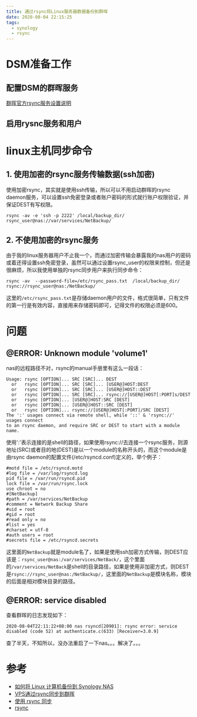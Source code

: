 ```yaml
---
title: 通过rsync将Linux服务器数据备份到群晖
date: 2020-08-04 22:15:25
tags:
  - synology
  - rsync
---
```

# DSM准备工作
## 配置DSM的群晖服务
[群晖官方rsync服务设置说明](https://www.synology.com/zh-cn/knowledgebase/DSM/help/DSM/AdminCenter/file_rsync)
## 启用rysnc服务和用户

# linux主机同步命令
## 1. 使用加密的rsync服务传输数据(ssh加密)
使用加密rsync，其实就是使用ssh传输，所以可以不用启动群晖的rsync daemon服务，可以设置ssh免密登录或者账户密码的形式就行账户权限验证，并保证DEST有写权限。
```
rsync -av -e 'ssh -p 2222' /local/backup_dir/ rsync_user@nas://var/services/NetBackup/
```
## 2. 不使用加密的rsync服务
由于我的linux服务器用户不止我一个，而通过加密传输会暴露我的nas用户的密码或着还得设置ssh免密登录，虽然可以通过设置rsync_user的权限来控制，但还是很麻烦，所以我使用单独的rsync同步用户来执行同步命令：
```
rsync -av  --password-file=/etc/rsync_pass.txt  /local/backup_dir/ rsync://rsync_user@nas:/NetBackup/
```
这里的`/etc/rsync_pass.txt`是存储daemon用户的文件，格式很简单，只有文件的第一行是有效内容，直接用来存储密码即可，记得文件的权限必须是600。
# 问题
## @ERROR: Unknown module 'volume1'

nas的远程路径不对，rsync的manual手册里有这么一段话：
```
Usage: rsync [OPTION]... SRC [SRC]... DEST
  or   rsync [OPTION]... SRC [SRC]... [USER@]HOST:DEST
  or   rsync [OPTION]... SRC [SRC]... [USER@]HOST::DEST
  or   rsync [OPTION]... SRC [SRC]... rsync://[USER@]HOST[:PORT]s/DEST
  or   rsync [OPTION]... [USER@]HOST:SRC [DEST]
  or   rsync [OPTION]... [USER@]HOST::SRC [DEST]
  or   rsync [OPTION]... rsync://[USER@]HOST[:PORT]/SRC [DEST]
The ':' usages connect via remote shell, while '::' & 'rsync://' usages connect
to an rsync daemon, and require SRC or DEST to start with a module name.
```
使用':'表示连接的是shell的路径，如果使用rsync://去连接一个rsync服务，则源地址(SRC)或者目的地(DEST)是以一个module的名称开头的，而这个module是由rsync daemon的配置文件(/etc/rsyncd.conf)定义的，举个例子：
```
#motd file = /etc/rsyncd.motd
#log file = /var/log/rsyncd.log
pid file = /var/run/rsyncd.pid
lock file = /var/run/rsync.lock
use chroot = no
#[NetBackup]
#path = /var/services/NetBackup
#comment = Network Backup Share
#uid = root
#gid = root
#read only = no
#list = yes
#charset = utf-8
#auth users = root
#secrets file = /etc/rsyncd.secrets
```
这里面的`NetBackup`就是module名了，如果是使用ssh加密方式传输，则DEST应该是：`rsync_user@nas:/var/services/NetBack/`，这个里面的`/var/services/NetBack`是shell的目录路径，如果是使用非加密方式，则DEST是`rsync://rsync_user@nas:/NetBackup/`，这里面的`NetBackup`是模块名称，模块的后面是相对模块目录的路径。
## @ERROR: service disabled
查看群晖的日志发现如下：
```
2020-08-04T22:11:22+08:00 nas rsyncd[20901]: rsync error: service disabled (code 52) at authenticate.c(633) [Receiver=3.0.9]
```
查了半天，不知所以，没办法重启了一下nas。。。解决了。。。

# 参考
* [如何将 Linux 计算机备份到 Synology NAS](https://www.synology.com/zh-cn/knowledgebase/DSM/tutorial/Backup/How_to_back_up_Linux_computer_to_Synology_NAS)
* [VPS通过rsync同步到群晖](https://tanst.net/178.html)
* [使用 rsync 同步](https://blog.csdn.net/tswisdom/article/details/7647243)
* [rsync](https://download.samba.org/pub/rsync/rsync.1)